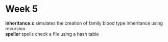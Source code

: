 # Week 5
**inheritance.c** simulates the creation of family blood type inheritance using recursion\
**speller** spells check a file using a hash table
